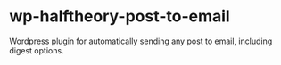 # wp-halftheory-post-to-email
Wordpress plugin for automatically sending any post to email, including digest options.
